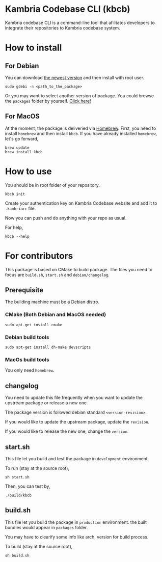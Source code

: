 # Kambria Codebase CLI (kbcb)

Kambria codebase CLI is a command-line tool that afilitates developers to integrate their repositories to Kambria codebase system.

# How to install

## For Debian

You can download [the newest version](https://github.com/kambria-platform/kbcb/blob/master/packages/debian/kbcb-0.0.1/kbcb_0.0.1-3_amd64.deb) and then install with root user.

```
sudo gdebi -n <path_to_the_package>
```

Or you may want to select another version of package. You could browse the `packages` folder by yourself. [Click here!](https://github.com/kambria-platform/kbcb/tree/master/packages)

## For MacOS

At the moment, the package is deliveried via [Homebrew](https://brew.sh/). First, you need to install `homebrew` and then install `kbcb`. If you have already installed `homebrew`, let's go forward,

```
brew update
brew install kbcb
```

# How to use

You should be in root folder of your repository.

```
kbcb init
```

Create your authentication key on Kambria Codebase website and add it to `.kambriarc` file.

Now you can push and do anything with your repo as usual.

For help,

```
kbcb --help
```

# For contributors

This package is based on CMake to build package. The files you need to focus are `build.sh`, `start.sh` and `debian/changelog`.

## Prerequisite

The building machine must be a Debian distro.

### CMake (Both Debian and MacOS needed)

```
sudo apt-get install cmake
```

### Debian build tools

```
sudo apt-get install dh-make devscripts
```

### MacOs build tools

You only need `homebrew`.

## changelog

You need to update this file frequently when you want to update the upstream package or release a new one.

The package version is followed debian standard `<version-revision>`.

If you would like to update the upstream package, update the `revision`.

If you would like to release the new one, change the `version`.

## start.sh

This file let you build and test the package in `development` environment.

To run (stay at the source root),

```
sh start.sh
```

Then, you can test by,

```
./build/kbcb
```

## build.sh

This file let you build the package in `production` environment. the built bundles would appear in `packages` folder.

You may have to clearify some info like arch, version for build process.

To build (stay at the source root),

```
sh build.sh
```
